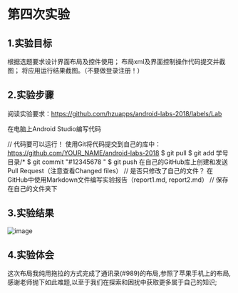 # 第四次实验

## 1.实验目标
根据选题要求设计界面布局及控件使用；
布局xml及界面控制操作代码提交并截图；
将应用运行结果截图。（不要做登录注册！）

## 2.实验步骤
阅读实验要求：https://github.com/hzuapps/android-labs-2018/labels/Lab
 
在电脑上Android Studio编写代码
 
 // 代码要可以运行！
 使用Git将代码提交到自己的库中：https://github.com/YOUR_NAME/android-labs-2018
 $ git pull
 $ git add 学号目录/*
 $ git commit "#12345678 "
 $ git push
 在自己的GitHub库上创建和发送Pull Request（注意查看Changed files）
 // 是否只修改了自己的文件？
 在GitHub中使用Markdown文件编写实验报告（report1.md, report2.md）
 // 保存在自己的文件夹下

## 3.实验结果

![image](https://github.com/310341802/android-labs-2018/blob/master/soft1614080902436/L4.JPG)
## 4.实验体会
这次布局我纯用拖拉的方式完成了通讯录(#989)的布局,参照了苹果手机上的布局,感谢老师抛下如此难题,以至于我们在探索和困扰中获取更多属于自己的知识;